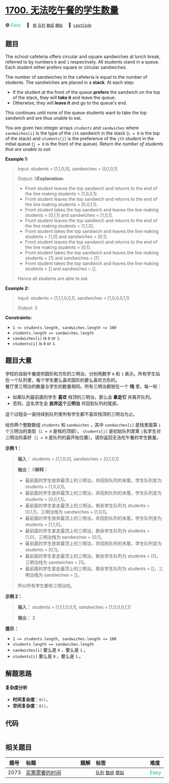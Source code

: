 # [1700. 无法吃午餐的学生数量](https://leetcode.com/problems/number-of-students-unable-to-eat-lunch)

🟢 <font color=#15bd66>Easy</font>&emsp; 🔖&ensp; [`栈`](/leetcode/outline/tag/stack.md) [`队列`](/leetcode/outline/tag/queue.md) [`数组`](/leetcode/outline/tag/array.md) [`模拟`](/leetcode/outline/tag/simulation.md)&emsp; 🔗&ensp;[`LeetCode`](https://leetcode.com/problems/number-of-students-unable-to-eat-lunch)


## 题目

The school cafeteria offers circular and square sandwiches at lunch break,
referred to by numbers `0` and `1` respectively. All students stand in a
queue. Each student either prefers square or circular sandwiches.

The number of sandwiches in the cafeteria is equal to the number of students.
The sandwiches are placed in a **stack**. At each step:

  * If the student at the front of the queue **prefers** the sandwich on the top of the stack, they will **take it** and leave the queue.
  * Otherwise, they will **leave it** and go to the queue's end.

This continues until none of the queue students want to take the top sandwich
and are thus unable to eat.

You are given two integer arrays `students` and `sandwiches` where
`sandwiches[i]` is the type of the `i​​​​​​th` sandwich in the stack (`i = 0`
is the top of the stack) and `students[j]` is the preference of the
`j​​​​​​th` student in the initial queue (`j = 0` is the front of the queue).
Return _the number of students that are unable to eat._



**Example 1:**

> Input: students = [1,1,0,0], sandwiches = [0,1,0,1]
> 
> Output: 0**Explanation:**
> - Front student leaves the top sandwich and returns to the end of the line making students = [1,0,0,1].
> - Front student leaves the top sandwich and returns to the end of the line making students = [0,0,1,1].
> - Front student takes the top sandwich and leaves the line making students = [0,1,1] and sandwiches = [1,0,1].
> - Front student leaves the top sandwich and returns to the end of the line making students = [1,1,0].
> - Front student takes the top sandwich and leaves the line making students = [1,0] and sandwiches = [0,1].
> - Front student leaves the top sandwich and returns to the end of the line making students = [0,1].
> - Front student takes the top sandwich and leaves the line making students = [1] and sandwiches = [1].
> - Front student takes the top sandwich and leaves the line making students = [] and sandwiches = [].
> 
> Hence all students are able to eat.

**Example 2:**

> Input: students = [1,1,1,0,0,1], sandwiches = [1,0,0,0,1,1]
> 
> Output: 3

**Constraints:**

  * `1 <= students.length, sandwiches.length <= 100`
  * `students.length == sandwiches.length`
  * `sandwiches[i]` is `0` or `1`.
  * `students[i]` is `0` or `1`.


## 题目大意

学校的自助午餐提供圆形和方形的三明治，分别用数字 `0` 和 `1` 表示。所有学生站在一个队列里，每个学生要么喜欢圆形的要么喜欢方形的。  
餐厅里三明治的数量与学生的数量相同。所有三明治都放在一个 **栈** 里，每一轮：

  * 如果队列最前面的学生 **喜欢** 栈顶的三明治，那么会 **拿走它** 并离开队列。
  * 否则，这名学生会 **放弃这个三明治** 并回到队列的尾部。

这个过程会一直持续到队列里所有学生都不喜欢栈顶的三明治为止。

给你两个整数数组 `students` 和 `sandwiches` ，其中 `sandwiches[i]` 是栈里面第 `i​​​​​​`
个三明治的类型（`i = 0` 是栈的顶部）， `students[j]` 是初始队列里第 `j​​​​​​` 名学生对三明治的喜好（`j = 0`
是队列的最开始位置）。请你返回无法吃午餐的学生数量。

**示例 1：**

> 
> 
> 
> 
> 
> **输入：** students = [1,1,0,0], sandwiches = [0,1,0,1]
> 
> **输出：** 0**解释：**
> - 最前面的学生放弃最顶上的三明治，并回到队列的末尾，学生队列变为 students = [1,0,0,1]。
> - 最前面的学生放弃最顶上的三明治，并回到队列的末尾，学生队列变为 students = [0,0,1,1]。
> - 最前面的学生拿走最顶上的三明治，剩余学生队列为 students = [0,1,1]，三明治栈为 sandwiches = [1,0,1]。
> - 最前面的学生放弃最顶上的三明治，并回到队列的末尾，学生队列变为 students = [1,1,0]。
> - 最前面的学生拿走最顶上的三明治，剩余学生队列为 students = [1,0]，三明治栈为 sandwiches = [0,1]。
> - 最前面的学生放弃最顶上的三明治，并回到队列的末尾，学生队列变为 students = [0,1]。
> - 最前面的学生拿走最顶上的三明治，剩余学生队列为 students = [1]，三明治栈为 sandwiches = [1]。
> - 最前面的学生拿走最顶上的三明治，剩余学生队列为 students = []，三明治栈为 sandwiches = []。
> 
> 所以所有学生都有三明治吃。
> 
> 

**示例 2：**

> 
> 
> 
> 
> 
> **输入：** students = [1,1,1,0,0,1], sandwiches = [1,0,0,0,1,1]
> 
> **输出：** 3
> 
> 

**提示：**

  * `1 <= students.length, sandwiches.length <= 100`
  * `students.length == sandwiches.length`
  * `sandwiches[i]` 要么是 `0` ，要么是 `1` 。
  * `students[i]` 要么是 `0` ，要么是 `1` 。


## 解题思路

#### 复杂度分析

- **时间复杂度**：`O()`，
- **空间复杂度**：`O()`，

## 代码

```javascript

```

## 相关题目

| 题号 | 标题 | 题解 | 标签 | 难度 |
| :------: | :------ | :------: | :------ | :------ |
| 2073 | [买票需要的时间](https://leetcode.com/problems/time-needed-to-buy-tickets) |  |  [`队列`](/leetcode/outline/tag/queue.md) [`数组`](/leetcode/outline/tag/array.md) [`模拟`](/leetcode/outline/tag/simulation.md) | <font color=#15bd66>Easy</font> |

<style>
.blue {
    background-color: #096dd9;
    padding: 0.25rem 0.5rem;
    margin: 0;
    font-size: 0.85em;
    border-radius: 3px;
    color: white;
    font-weight: 500;
}
table th:first-of-type { width: 10%; }
table th:nth-of-type(2) { width: 35%; }
table th:nth-of-type(3) { width: 10%; }
table th:nth-of-type(4) { width: 35%; }
table th:nth-of-type(5) { width: 10%; }
</style>
